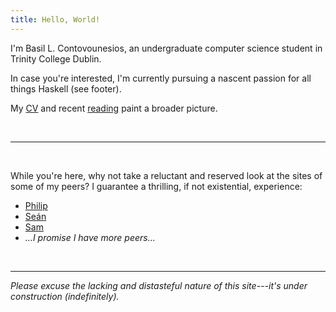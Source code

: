 ```yaml
---
title: Hello, World!
---
```


I'm Basil L. Contovounesios, an undergraduate computer science student in
Trinity College Dublin.

In case you're interested, I'm currently pursuing a nascent passion for all
things Haskell (see footer).

My [CV](cv-blc.pdf) and recent [reading](reading.html) paint a broader picture.

<br />

***

<br />

While you're here, why not take a reluctant and reserved look at the sites
of some of my peers? I guarantee a thrilling, if not existential, experience:

  * [Philip](http://www.maths.tcd.ie/~clarkeph/)
  * [Se&#x00E1;n](http://seanlth.com)
  * [Sam](http://samcaulfield.com)
  * *...I promise I have more peers...*

<br />

***

*Please excuse the lacking and distasteful nature of this site---it's under
 construction (indefinitely).*
